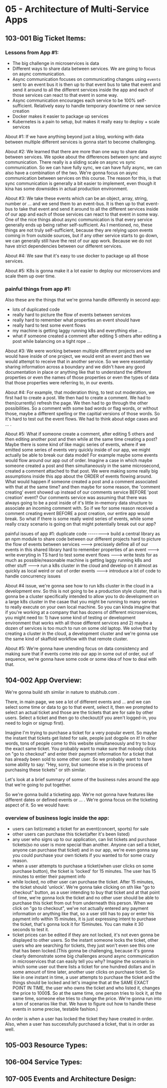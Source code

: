 # 05 - Architecture of Multi-Service Apps

## 103-001 Big Ticket Items:
### Lessons from App #1: 
- The big challenge in microservices is data
- Different ways to share data between services. We are going to focus on async communication.
- Async communication focuses on communicating changes using `events` sent to an event bus it is then up to that event bus to take that event and send it around to all the
  different services inside the app and each of those services can react to that event in some way.
- Async communication encourages each service to be 100% self-sufficient. Relatively easy to handle temporary downtime or new service creation
- Docker makes it easier to package up services
- Kubernetes is a pain to setup, but makes it really easy to deploy + scale services

About #1:
If we have anything beyond just a blog, working with data between multiple different services is gonna start to become challenging.

About #2:
We learned that there are more than one way to share data between services. We spoke about the differences between sync and async communication. 
There really is a sliding scale on async vs sync communication. So we can have fully sync, we can have fully async, we can also have a combination of the two.
We're gonna focus on async communication between services on this course.
The reason for this, is that sync communication is generally a bit easier to implement, even though it kina has some downsides in actual production environment.

About #3:
We take these events which can be an object, array, string, number or ...  and we send them to an event-bus. It is then up to that event-bus to take that 
event and send it around to all the different services inside of our app and each of those services can react to that event in some way.
One of the nice things about async communication is that every service generally ends up being rather self-sufficient. As I mentioned, no, these things are not
truly self-sufficient, because they are relying upon events coming in from outside sources, but if any other service starts to go down, we can generally still have the
rest of our app work. Because we do not have strict dependencies between our different services.

About #4:
We saw that it's easy to use docker to package up all those services.

About #5:
K8s is gonna make it a lot easier to deploy our microservices and scale them up over time.

### painful things from app #1:
Also these are the things that we're gonna handle differently in second app:

- lots of duplicated code
- really hard to picture the flow of events between services
- really hard to remember what properties an event should have
- really hard to test some event flows
- my machine is getting laggy running k8s and everything else ...
- what if someone created a comment after editing 5 others after editing a post while balancing on a tight rope ... 


About #3:
We were working between multiple different projects and we would have inside of one project, we would emit an event and then we would attempt to receive that in another service.
So we were essentially sharing information across a boundary and we didn't have any good documentation in place or anything like that to understand the different properties
or even the names of those properties or even the types of data that those properties were referring to, in our events.

About #4:
For example, that moderation thing, to test out moderation, we first had to create a post. We then had to create a comment. We had to then(currently) refresh the page.
We then had to go through the other possibilities. So a comment with some bad words or flag words, or without those, maybe a different spelling or the capitial versions of 
those words. So it's hard to test out the event flows. We had to think about edge cases and ... .

About #5:
What if someone create a comment, after editing 5 others and then editing another post and then while at the same time creating a post?
Maybe there is some kind of like magic series of events, where if we emitted some series of events very quickly inside of our app, we might
actually be able to break our data model!
For example maybe some events would flow around our app out of order. Imagine a case in which maybe someone created a post and then simultaneously in the same
microsecond, created a comment attached to that post. We were making some really big assumptions inside this app about the ORDER of events flowing around.
What would happen if someone created a post and a comment associated with that at the same time? and then maybe for some reason, the 'comment creating' event
showed up instead of our comments service BEFORE 'post creation' event?
Our comments service was assuming that there was always going to be a post inside of it's little in-memory data structure to associate an incoming comment with.
So if we for some reason received a comment creating event BEFORE a post creation, our entire app would break.
So what if there is some really weird series of events, while some really crazy scenario is going on that might potentially break out our app?

painful issues of app #1:
duplicate code --------> build a central library as an npm module to share code between our different projects
hard to picture the flow of events between services ---> precissely define all of our events in this shared library
hard to remember properties of an event ---> write everyting in TS
hard to test some event flows ---> write tests for as much as possible/reasonable
machine is getting laggy running k8s and other stuff ---> run a k8s cluster in the cloud and develop on it almost as quickly as local
weird or out of order events ---> introduce a lot of code to handle concurrency issues

About #4 issue, we're gonna see how to run k8s cluster in the cloud in a development env. So this is not going to be a production style cluster, that is gonna be a 
cluster specifically intended to allow you to do development on a large k8s cluster in the casae that you might be running to many servies to really execute on
your own local machine. So you can kinda imagine that if you're working at a company that has dozens of different microservices, you might need to: 1) have
some kind of testing or development environment that works with all those different services and 2) maybe a dozen of services is too much to run on some old 
laptop. We solve that by creating a cluster in the cloud, a development cluster and we're gonna use the same kind of skaffold workflow with that remote cluster.

About #5: We're gonna have unending focus on data consistency and making sure that if events come into our app in some out of order, out of sequence, we're gonna have
some code or some idea of how to deal with that.

## 104-002 App Overview:
We're gonna build sth similar in nature to stubhub.com . 

There, in main page, we see a lot of different events and ... and we can select some time or data to go to that event, select it, then we prompted to select an 
actual ticket and those are the tickets that are for sale by other users. Select a ticket and then go to checkout(if you aren't logged-in, you need to login or signup first).

Imagine I'm trying to purchase a ticket for a very popular event. So maybe the instant that tickets get listed for sale, people just dogpile on it!
In other words, tons of people come to this website simultaneously and try to buy the exact same ticket. You probably want to make sure that nobody clicks on "go to checkout" and
enter their payment information for a ticket that has already been sold to some other user.  So we probably want to have some ability to say: "Hey, sorry, but someone else is 
in the process of purchasing these tickets" or sth similar. 

Let's look at a brief summary of some of the business rules around the app that we're going to put together.

So we're gonna build a ticketing app. We're not gonna have features like different dates or defined events or ... . We're gonna focus on the ticketing aspect of it. So we would have:

### overview of business logic inside the app:

- users can list(create) a ticket for an event(concert, sports) for sale
- other users can purchase this ticket(after it's been listed)
- any user who signs up to our application, can list tickets and purchase tickets(so no user is more special than another. Anyone can sell a ticket, anyone can
  purchase that ticket) and in our app, we're even gonna say you could purchase your own tickets if you wanted to for some crazy reason.
- when a user attempts to purchase a ticket(when user clicks on some purchase button), the ticket is 'locked' for 15 minutes. The user has 15 minutes to entier their payment info
- while locked, no other user can purchase the ticket. After 15 minutes, the ticket should 'unlock'. We're gonna take clicking on sth like "go to checkout" button, as a user
  intending to buy that ticket and at that point of time, we're gonna lock the ticket and no other user should be able to purchase this ticket from out from underneath this
  person. When we click on "go to checkout", we've not actually entered any payment information or anything like that, so a user still has to pay or enter his payment
  info within 15 minutes, it is just expressing intent to purchase the ticket, that's gonna lock it for 15minutes. You can make it 30 seconds to test it.
- ticket prices can be edited if they are not locked, it's not even gonna be displayed to other users. So the instant someone locks the ticket, other users who are
  searching for tickets, they just won't even see this one that has been locked.(This gonna be challenging, because it's gonna clearly demonstrate some big challenges around
  async communication in microservices that can easily tell you why? Imagine the scenario in which some user out there lists a ticket for one hundred dollars and in some amount
  of time later, another user clicks on purchase ticket. So like in one instant in time, a user attempts to purchase the ticket and the things should be locked and let's imagine 
  that at the SAME EXACT POINT IN TIME, the user who owns the ticket and who listed it, changes the price to 1000$. So at the same time, one person tries to lock it, at the same time,
  someone else tries to change the price. We're gonna run into a ton of scenarios like that. We have to figure out how to handle these events in some precise, testable fashion.)

An order is when a user has locked the ticket they have created in order. Also, when a user has successfully purchased a ticket, that is in order as well.

## 105-003 Resource Types:

## 106-004 Service Types:

## 107-005 Events and Architecture Design:
